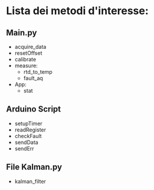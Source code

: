 # Lista dei metodi d'interesse:

## Main.py

-   acquire_data
-   resetOffset
-   calibrate
-   measure:
    -   rtd_to_temp
    -   fault_aq
-   App:
    -   stat

## Arduino Script

-   setupTimer
-   readRegister
-   checkFault
-   sendData
-   sendErr

## File Kalman.py

-   kalman_filter
